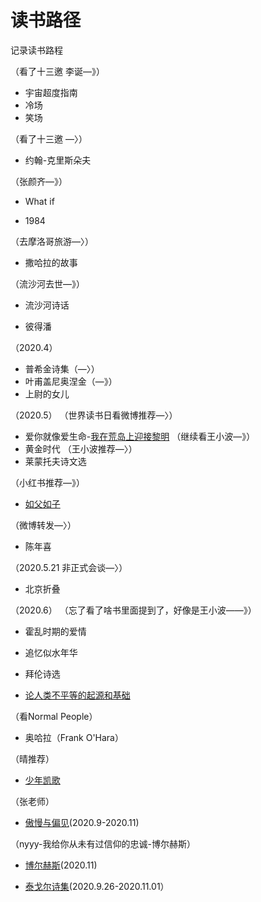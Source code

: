 # 读书路径
记录读书路程

（看了十三邀 李诞—》）
* 宇宙超度指南
* 冷场
* 笑场

（看了十三邀 —〉）
* 约翰-克里斯朵夫

（张颜齐—》）
* What if

* 1984

（去摩洛哥旅游—〉）
* 撒哈拉的故事

（流沙河去世—》）
* 流沙河诗话

* 彼得潘

（2020.4）
* 普希金诗集（—〉）
* 叶甫盖尼奥涅金（—》）
* 上尉的女儿

（2020.5）
（世界读书日看微博推荐—〉）
* 爱你就像爱生命-[我在荒岛上迎接黎明](https://github.com/Zrzdtc616/Reading-Notes/blob/master/爱你就像爱生命-我在荒岛上迎接黎明（2020.5）.md)
（继续看王小波—》）
* 黄金时代
（王小波推荐—〉）
* 莱蒙托夫诗文选

（小红书推荐—》）
* [如父如子](https://github.com/Zrzdtc616/Reading-Notes/blob/master/如父如子（2020.5.10-5.12）.md)

（微博转发—〉）
* 陈年喜

（2020.5.21 非正式会谈—〉）
* 北京折叠

（2020.6）
（忘了看了啥书里面提到了，好像是王小波——》）
* 霍乱时期的爱情
* 追忆似水年华

* 拜伦诗选
* [论人类不平等的起源和基础](https://github.com/Zrzdtc616/Reading-Notes/blob/master/论人类不平等的起源和基础（2020.6）.md)

（看Normal People）
* 奥哈拉（Frank O'Hara）

（晴推荐）
* [少年凯歌](https://github.com/Zrzdtc616/Reading-Notes/blob/master/少年凯歌（2020.6.21-6.26）.md)  

（张老师）  
* [傲慢与偏见](https://github.com/Zrzdtc616/Reading-Notes/blob/master/傲慢与偏见（2020.9.28）.md)(2020.9-2020.11)  

（nyyy-我给你从未有过信仰的忠诚-博尔赫斯）
* [博尔赫斯](https://github.com/Zrzdtc616/Reading-Notes/blob/master/博尔赫斯（2020.11.23）.md)(2020.11)

* [泰戈尔诗集](https://github.com/Zrzdtc616/Reading-Notes/blob/master/吉檀迦利、飞鸟集、新月集（2020.09.26-11.01）.md)(2020.9.26-2020.11.01）
